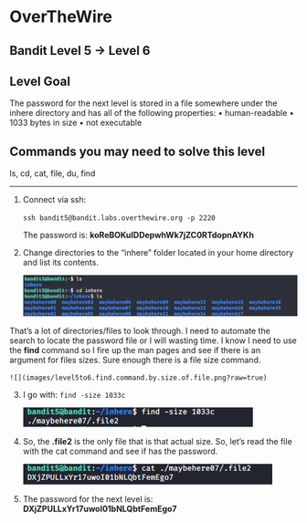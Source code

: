 # OverTheWire
## Bandit Level 5 → Level 6

## Level Goal
The password for the next level is stored in a file somewhere under the inhere directory and has all of the following properties:
    • human-readable 
    • 1033 bytes in size 
    • not executable 
## Commands you may need to solve this level
ls, cd, cat, file, du, find


----------------------------------------------------------------------------------------------------------------------------


1. Connect via ssh: 

	`ssh bandit5@bandit.labs.overthewire.org -p 2220`
    
    The password is: **koReBOKuIDDepwhWk7jZC0RTdopnAYKh**

2. Change directories to the “inhere” folder located in your home directory and list its contents.

    ![list files in home directory](images/level5to6.list.inhere.contents.png?raw=true)

That’s a lot of directories/files to look through. I need to automate the search to locate the password file or I will wasting time.  I know I need to use the **find** command so I fire up the man pages and see if there is an argument for files sizes. Sure enough there is a file size command. 

    ![](images/level5to6.find.command.by.size.of.file.png?raw=true)

3. I go with: `find -size 1033c` 

    ![](images/level5to6.find.passfile.png?raw=true)

4. So, the **.file2** is the only file that is that actual size. So, let’s read the file with the cat command and see if has the password. 

    ![](images/level5to6.read.passwordfile.png?raw=true)


5. The password for the next level is: **DXjZPULLxYr17uwoI01bNLQbtFemEgo7**